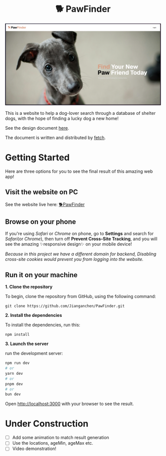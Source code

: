 <center><h1>🐕 PawFinder</h1></center>

![README image](/public/readme1.png)

This is a website to help a dog-lover search through a database of shelter dogs, with the hope of finding a lucky dog a new home!

See the design document [here](https://frontend-take-home.fetch.com/).

The document is written and distributed by [fetch](https://fetch.com/).

# Getting Started

Here are three options for you to see the final result of this amazing web app!

## Visit the website on PC

See the website live here: [🐕PawFinder](https://paw-finder-sigma.vercel.app/)

## Browse on your phone

If you're using _Safari_ or _Chrome_ on phone, go to **Settings** and search for _Safari_(or _Chrome_), then turn off **Prevent Cross-Site Tracking**, and you will see the amazing ✨responsive design✨ on your mobile device!

_Because in this project we have a different domain for backend, Disabling cross-site cookies would prevent you from logging into the website._

## Run it on your machine

**1. Clone the repository**

To begin, clone the repository from GitHub, using the following command:

```
git clone https://github.com/Jianganchen/PawFinder.git
```

**2. Install the dependencies**

To install the dependencies, run this:

```
npm install
```

**3. Launch the server**

run the development server:

```bash
npm run dev
# or
yarn dev
# or
pnpm dev
# or
bun dev
```

Open [http://localhost:3000](http://localhost:3000) with your browser to see the result.

# Under Construction

- [ ] Add some animation to match result generation
- [ ] Use the locations, ageMin, ageMax etc.
- [ ] Video demonstration!
